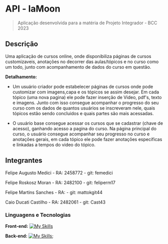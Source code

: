 # API - laMoon
> Aplicação desenvolvida para a matéria de Projeto Integrador - BCC 2023

## Descrição
Uma aplicação de cursos online, onde disponibiliza páginas de cursos customizaveis, anotações no decorrer das aulas/tópicos e no curso como um todo, junto com acompanhamento de dados do curso em questão. 

**Detalhamento:**

- Um usuário criador pode estabelecer páginas de cursos onde pode customizar com imagens,capa e os tópicos se assim desejar. Em cada tópico (uma nova pagina) ele pode fazer inserção de Video, pdf's, texto e imagens. Junto com isso consegue acompanhar o progresso do seu curso com os dados de quantos usuários se inscreveram nele, quais tópicos estão sendo concluidos e quais partes são mais acessadas.

- O usuário base consegue acessar os cursos que se cadastrar (chave de acesso), ganhando acesso a pagina do curso. Na página principal do curso, o usuário consegue acompanhar seu progresso no curso e anotações gerais, em cada tópico ele pode fazer anotações especificas e linkadas a tempos do video do tópico. 

## Integrantes

<p>Felipe Augusto Medici   - RA: 2458772           - git: femedici</p>
<p>Felipe Roskosz Moran    - RA: 2482100           - git: feliperm17</p>
<p>Felipe Martins Sanches  - RA:                   - git: mattokgit44</p>
<p>Caio Ducati Castilho    - RA: 2482061           - git: Cast43</p>


### Linguagens e Tecnologias
**Front-end:** [![My Skills](https://skillicons.dev/icons?i=vue,html,css,ps)](https://skillicons.dev)

**Back-end:** [![My Skills](https://skillicons.dev/icons?i=c#,mysql,css,ps)](https://skillicons.dev);
